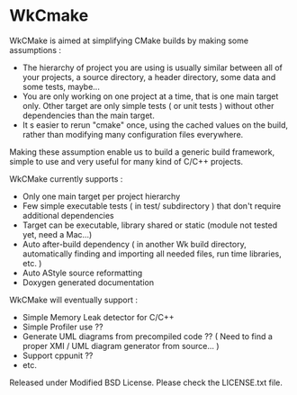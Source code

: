 WkCmake
=======

WkCMake is aimed at simplifying CMake builds by making some assumptions :
 - The hierarchy of project you are using is usually similar between all of your projects,  a source directory, a header directory, some data and some tests, maybe...
 - You are only working on one project at a time, that is one main target only. Other target are only simple tests ( or unit tests ) without other dependencies than the main target.
 - It s easier to rerun "cmake" once, using the cached values on the build, rather than modifying many configuration files everywhere.

Making these assumption enable us to build a generic build framework, simple to use and very useful for many kind of C/C++ projects.

WkCMake currently supports :

 - Only one main target per project hierarchy 
 - Few simple executable tests ( in test/ subdirectory ) that don't require additional dependencies
 - Target can be executable, library shared or static (module not tested yet, need a Mac...)
 - Auto after-build dependency ( in another Wk build directory, automatically finding and importing all needed files, run time libraries, etc. )
 - Auto AStyle source reformatting
 - Doxygen generated documentation

WkCMake will eventually support :
 - Simple Memory Leak detector for C/C++
 - Simple Profiler use ??
 - Generate UML diagrams from precompiled code ?? ( Need to find a proper XMI / UML diagram generator from source... )
 - Support cppunit ??
 - etc.

Released under Modified BSD License. Please check the LICENSE.txt file.

